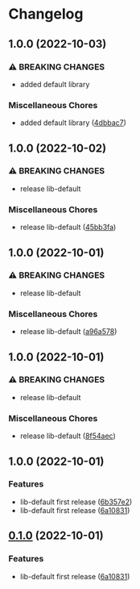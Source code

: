 # Changelog

## 1.0.0 (2022-10-03)


### ⚠ BREAKING CHANGES

* added default library

### Miscellaneous Chores

* added default library ([4dbbac7](https://github.com/ptonini/helm-charts/commit/4dbbac73bfe95e625cf3a5928d93ec209d6466ce))

## 1.0.0 (2022-10-02)


### ⚠ BREAKING CHANGES

* release lib-default

### Miscellaneous Chores

* release lib-default ([45bb3fa](https://github.com/ptonini/helm-charts/commit/45bb3fa9623fd545213a850d532def4c561643ec))

## 1.0.0 (2022-10-01)


### ⚠ BREAKING CHANGES

* release lib-default

### Miscellaneous Chores

* release lib-default ([a96a578](https://github.com/ptonini/helm-charts/commit/a96a5786208fa13c058024100826f56faeacfdec))

## 1.0.0 (2022-10-01)


### ⚠ BREAKING CHANGES

* release lib-default

### Miscellaneous Chores

* release lib-default ([8f54aec](https://github.com/ptonini/helm-chart/commit/8f54aecc7884bfe370d1f944759ff7bbfeee5c50))

## 1.0.0 (2022-10-01)


### Features

* lib-default first release ([6b357e2](https://github.com/ptonini/helm-charts/commit/6b357e2832239a757a3627c8e495d4f4ddee8241))
* lib-default first release ([6a10831](https://github.com/ptonini/helm-charts/commit/6a1083163e3bc766b2b426b90ee2d2c248d332c8))

## [0.1.0](https://github.com/ptonini/helm-charts/compare/lib-default-0.0.0...lib-default-v0.1.0) (2022-10-01)


### Features

* lib-default first release ([6a10831](https://github.com/ptonini/helm-charts/commit/6a1083163e3bc766b2b426b90ee2d2c248d332c8))
